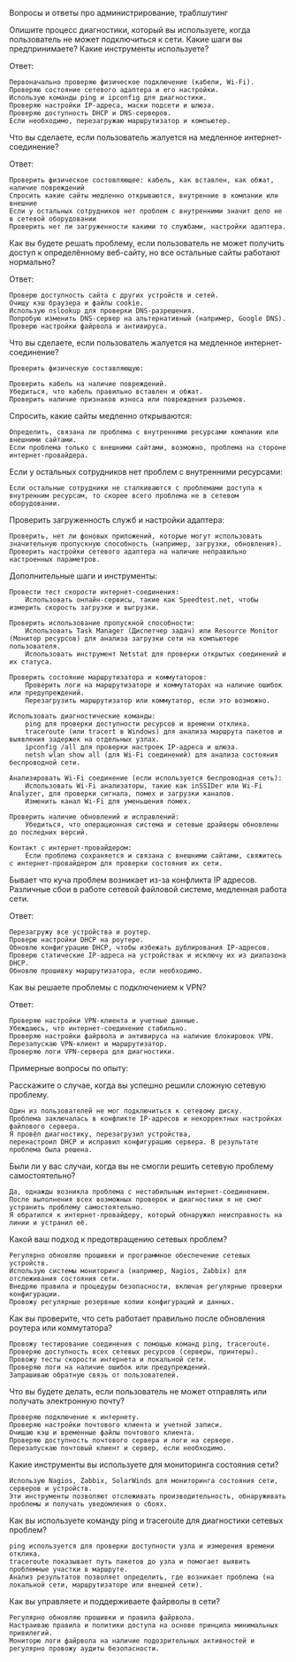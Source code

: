 Вопросы и ответы про администрирование, траблшутинг


Опишите процесс диагностики, который вы используете, когда пользователь не может подключиться к сети.
Какие шаги вы предпринимаете?
Какие инструменты используете?

Ответ:

    Первоначально проверяю физическое подключение (кабели, Wi-Fi).
    Проверяю состояние сетевого адаптера и его настройки.
    Использую команды ping и ipconfig для диагностики.
    Проверяю настройки IP-адреса, маски подсети и шлюза.
    Проверяю доступность DHCP и DNS-серверов.
    Если необходимо, перезагружаю маршрутизатор и компьютер.

Что вы сделаете, если пользователь жалуется на медленное интернет-соединение?

Ответ:
    
    Проверить физическое состовляющее: кабель, как вставлен, как обжат, наличие повреждений
    Спросить какие сайты медленно открываются, внутренние в компании или внешние
    Если у остальных сотрудников нет проблем с внутренними значит дело не в сетевой оборудовании
    Проверить нет ли загруженности какими то службами, настройки адаптера. 


Как вы будете решать проблему, если пользователь не может получить доступ к определённому веб-сайту, но все остальные сайты работают нормально?

Ответ:

    Проверю доступность сайта с других устройств и сетей.
    Очищу кэш браузера и файлы cookie.
    Использую nslookup для проверки DNS-разрешения.
    Попробую изменить DNS-сервер на альтернативный (например, Google DNS).
    Проверю настройки файрвола и антивируса.

Что вы сделаете, если пользователь жалуется на медленное интернет-соединение?

    Проверить физическую составляющую:

    Проверить кабель на наличие повреждений.
    Убедиться, что кабель правильно вставлен и обжат.
    Проверить наличие признаков износа или повреждения разъемов.

Спросить, какие сайты медленно открываются:

    Определить, связана ли проблема с внутренними ресурсами компании или внешними сайтами.
    Если проблема только с внешними сайтами, возможно, проблема на стороне интернет-провайдера.

Если у остальных сотрудников нет проблем с внутренними ресурсами:

    Если остальные сотрудники не сталкиваются с проблемами доступа к внутренним ресурсам, то скорее всего проблема не в сетевом оборудовании.

Проверить загруженность служб и настройки адаптера:

    Проверить, нет ли фоновых приложений, которые могут использовать значительную пропускную способность (например, загрузки, обновления).
    Проверить настройки сетевого адаптера на наличие неправильно настроенных параметров.

Дополнительные шаги и инструменты:

    Провести тест скорости интернет-соединения:
        Использовать онлайн-сервисы, такие как Speedtest.net, чтобы измерить скорость загрузки и выгрузки.

    Проверить использование пропускной способности:
        Использовать Task Manager (Диспетчер задач) или Resource Monitor (Монитор ресурсов) для анализа загрузки сети на компьютере пользователя.
        Использовать инструмент Netstat для проверки открытых соединений и их статуса.

    Проверить состояние маршрутизатора и коммутаторов:
        Проверить логи на маршрутизаторе и коммутаторах на наличие ошибок или предупреждений.
        Перезагрузить маршрутизатор или коммутатор, если это возможно.

    Использовать диагностические команды:
        ping для проверки доступности ресурсов и времени отклика.
        traceroute (или tracert в Windows) для анализа маршрута пакетов и выявления задержек на отдельных узлах.
        ipconfig /all для проверки настроек IP-адреса и шлюза.
        netsh wlan show all (для Wi-Fi соединений) для анализа состояния беспроводной сети.

    Анализировать Wi-Fi соединение (если используется беспроводная сеть):
        Использовать Wi-Fi анализаторы, такие как inSSIDer или Wi-Fi Analyzer, для проверки сигнала, помех и загрузки каналов.
        Изменить канал Wi-Fi для уменьшения помех.

    Проверить наличие обновлений и исправлений:
        Убедиться, что операционная система и сетевые драйверы обновлены до последних версий.

    Контакт с интернет-провайдером:
        Если проблема сохраняется и связана с внешними сайтами, свяжитесь с интернет-провайдером для проверки состояния их сети.

Бывает что куча проблем возникает из-за конфликта IP адресов. Различные сбои в работе сетевой файловой системе, медленная работа сети.

Ответ:

    Перезагружу все устройства и роутер.
    Проверю настройки DHCP на роутере.
    Обновлю конфигурацию DHCP, чтобы избежать дублирования IP-адресов.
    Проверю статические IP-адреса на устройствах и исключу их из диапазона DHCP.
    Обновлю прошивку маршрутизатора, если необходимо.

Как вы решаете проблемы с подключением к VPN?

Ответ:

    Проверяю настройки VPN-клиента и учетные данные.
    Убеждаюсь, что интернет-соединение стабильно.
    Проверяю настройки файрвола и антивируса на наличие блокировок VPN.
    Перезапускаю VPN-клиент и маршрутизатор.
    Проверяю логи VPN-сервера для диагностики.


Примерные вопросы по опыту:

Расскажите о случае, когда вы успешно решили сложную сетевую проблему.

    Один из пользователей не мог подключиться к сетевому диску. 
    Проблема заключалась в конфликте IP-адресов и некорректных настройках файлового сервера. 
    Я провёл диагностику, перезагрузил устройства, 
    перенастроил DHCP и исправил конфигурацию сервера. В результате проблема была решена.

Были ли у вас случаи, когда вы не смогли решить сетевую проблему самостоятельно?

    Да, однажды возникла проблема с нестабильным интернет-соединением. 
    После выполнения всех возможных проверок и диагностики я не смог устранить проблему самостоятельно. 
    Я обратился к интернет-провайдеру, который обнаружил неисправность на линии и устранил её.

Какой ваш подход к предотвращению сетевых проблем?

    Регулярно обновляю прошивки и программное обеспечение сетевых устройств.
    Использую системы мониторинга (например, Nagios, Zabbix) для отслеживания состояния сети.
    Внедряю правила и процедуры безопасности, включая регулярные проверки конфигурации.
    Провожу регулярные резервные копии конфигураций и данных.

Как вы проверите, что сеть работает правильно после обновления роутера или коммутатора?

    Провожу тестирование соединения с помощью команд ping, traceroute.
    Проверяю доступность всех сетевых ресурсов (серверы, принтеры).
    Провожу тесты скорости интернета и локальной сети.
    Проверяю логи на наличие ошибок или предупреждений.
    Запрашиваю обратную связь от пользователей.

Что вы будете делать, если пользователь не может отправлять или получать электронную почту?

    Проверяю подключение к интернету.
    Проверяю настройки почтового клиента и учетной записи.
    Очищаю кэш и временные файлы почтового клиента.
    Проверяю доступность почтового сервера и логи на сервере.
    Перезапускаю почтовый клиент и сервер, если необходимо.

Какие инструменты вы используете для мониторинга состояния сети?

    Использую Nagios, Zabbix, SolarWinds для мониторинга состояния сети, серверов и устройств.
    Эти инструменты позволяют отслеживать производительность, обнаруживать проблемы и получать уведомления о сбоях.

Как вы используете команду ping и traceroute для диагностики сетевых проблем?

    ping используется для проверки доступности узла и измерения времени отклика.
    traceroute показывает путь пакетов до узла и помогает выявить проблемные участки в маршруте.
    Анализ результатов позволяет определить, где возникает проблема (на локальной сети, маршрутизаторе или внешней сети).

Как вы управляете и поддерживаете файрволы в сети?

    Регулярно обновляю прошивки и правила файрвола.
    Настраиваю правила и политики доступа на основе принципа минимальных привилегий.
    Мониторю логи файрвола на наличие подозрительных активностей и регулярно провожу аудиты безопасности.

    
    
